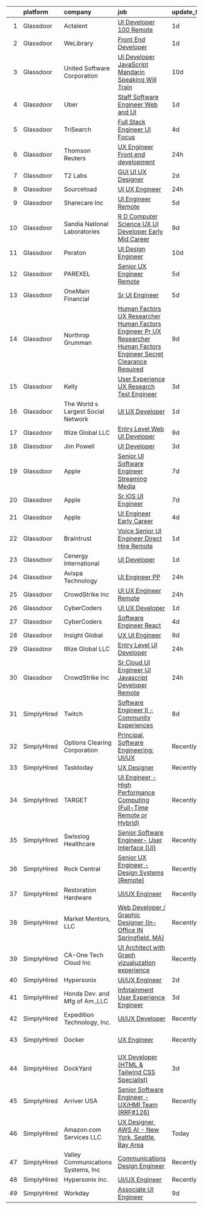 

|    | platform    | company                            | job                                                                                                                                                                                                                                                                                                                                                                                                                                                                                                                                                                                                                                                                                                                                                                                                                                                                                                                                                                                                                                                                                                                                                                                                                                                                                                                                                                                                                                                                                                                                                                                                 | update_time   | location                       |
|---:|:------------|:-----------------------------------|:----------------------------------------------------------------------------------------------------------------------------------------------------------------------------------------------------------------------------------------------------------------------------------------------------------------------------------------------------------------------------------------------------------------------------------------------------------------------------------------------------------------------------------------------------------------------------------------------------------------------------------------------------------------------------------------------------------------------------------------------------------------------------------------------------------------------------------------------------------------------------------------------------------------------------------------------------------------------------------------------------------------------------------------------------------------------------------------------------------------------------------------------------------------------------------------------------------------------------------------------------------------------------------------------------------------------------------------------------------------------------------------------------------------------------------------------------------------------------------------------------------------------------------------------------------------------------------------------------|:--------------|:-------------------------------|
|  1 | Glassdoor   | Actalent                           | [UI Developer  100  Remote ](https://www.glassdoor.com/partner/jobListing.htm?pos=130&ao=1110586&s=58&guid=000001815185df6b9947923fb6e5de76&src=GD_JOB_AD&t=SR&vt=w&ea=1&cs=1_d7516dc7&cb=1654930137348&jobListingId=1007929599272&cpc=451933188B21919D&jrtk=3-0-1g58obntgr0r1801-1g58obnu0i6hk800-94188afea276d194--6NYlbfkN0ChYVx_I3yfZ_JDY3EFoivtqvi_stwnZ_kRt8Dowt_l_d1ydueao4NE-oUleRJ4yhi8cDMHOX4hz1yOKdZ6Yi5WaWrklO-nxCNDg6ib39SPLe1DVtnNXHjYlCpXqQGCpsLw4HsLzbqD6uifFesr89SKWzSr7qfs0elXjzxliMuxihCN2yPP8FaB6JXab1ZMlg4omVZIbVJXBjkLBi6VK3nPQa7tMtXOWybdP7vbkyjvuDQl4F87MCJjdH38JJDTposV6Yn65jfOfQsIZn5yQ85kXxsaFw7LmQlLhvBEYhKvDaySG6YLWS3IQBgCdhR03ZA9pjRJ3QRFXhLtmJE71w_PKuqSnolEdChVwhrIRyTbaBwbukg3h6ZrPubXNZxuxvF6b3FSCggFbe_cTz7XYymPzT-UOsrm8hGyvt_UubiJ737CIdjoxYxaK8fbWwX9gGyvtGxnRvZuvKbiEP7MI8aykwaRx7TNPvx95cs-9cSHXKWEsFNEaqzZ7aqcZvJ8I2MDrlsOQooDiWJw9xn3zL5BR4KTHFKZAxovaIMI4c_eKHMpA-0II4BxPmYYYxB03YzfJ7txcQxeyk_0hKL5QuhL9Bi-0mAyTwzro0ihvcQYrpxoo74vVF8M3xyMKCYm-OKEZXid4JmN4a0KiQT3T2tLCbbNCZwJbUneVK-NU2_TEppfoUrxFPxjAA4im3XWXc0IbXQP3iajs3Gzby24iEv-5DNYOsZuKmq85x6_sBlsxWYKNTOkcHoMgS7n9qLtcmodVz3s1omZ_rkubDbMPlNZXif0kyMDuhBRz1TvUrsFd-6pu6Fb__w4u6RHKERxYlDh0QWt_uSCz-Z6axGrR6q9AE0RgcxTF5c9GxbDB0twVp5RIsBbF3D4I3e-LUElGJmlH7FUDVfaR7O0cGXN9hbkSCq29ES1w-NBwLj2BnzuiU64GQqfL5kJ_Ve7ufdMoxtVFxd_NWvAs53us6Cg5YwbELS9nyCL2Os%3D)                                                                                                                                                                                                                                 | 1d            | Richmond, VA                   |
|  2 | Glassdoor   | WeLibrary                          | [Front End Developer](https://www.glassdoor.com/partner/jobListing.htm?pos=111&ao=1110586&s=58&guid=000001815185df6b9947923fb6e5de76&src=GD_JOB_AD&t=SR&vt=w&ea=1&cs=1_88485673&cb=1654930137345&jobListingId=1007929462587&cpc=217C45A42544DB93&jrtk=3-0-1g58obntgr0r1801-1g58obnu0i6hk800-85af06cf0bcc720b--6NYlbfkN0A7Fn51UxZyeyfewmqlHHZNkBVRhcqspT3XUr14akXEpdMj8CoxgH7VvO-mMZK1ASgcrR4JtHfSnRrMK3WXF5Vq-Z2YMnRklZWvFpmFeDlyfDpfo4419CTOfTOsx-iQyVjqppOrJAMklGx2E6GC0mVF3SS3pmg6L3zoXtbp2cLzRm29Rq9J_6K8Yr_uSaeyMahmcuNbofEjEVIl9tUTr45oOOQKOm5PE9xQ8fJ94Khdw6eX0D1f0FUXVl8X8cvW2mPj8CNryMQ1V4iAlnRM9_d-vBw8sqeVb6RRY_wKYVd8FGMRhncq8Si4dG2FAOoqb-2qELPGE_N4huKWrggzUD290ndCIw6tb4Xwhj0oWjB1UJZ-Khlk6vtIkPVmvn5qeNfCJ16hH9jtwtKaLMQLWG4KHNjNtcN3XpPpuxiu7pD4jJQ3cvpE-ZAZrIjORBhp_lmYzUkgOMiytuuZIPwwnn3rfORlmHDc1P195hSiqT631E3lUm_aF89sGC0buNR7Q6w%3D)                                                                                                                                                                                                                                                                                                                                                                                                                                                                                                                                                                                                                                                                                                                                        | 1d            | Remote                         |
|  3 | Glassdoor   | United Software Corporation        | [UI Developer  JavaScript   Mandarin Speaking   Will Train ](https://www.glassdoor.com/partner/jobListing.htm?pos=117&ao=1110586&s=58&guid=000001815185df6b9947923fb6e5de76&src=GD_JOB_AD&t=SR&vt=w&ea=1&cs=1_b9c7aabb&cb=1654930137347&jobListingId=1007904706327&cpc=AECEB822CA110EBC&jrtk=3-0-1g58obntgr0r1801-1g58obnu0i6hk800-0d968574bb39012f--6NYlbfkN0DKrHYJNJhjWhMp6diDIkkZDE7h912iIbiYHfcOpPgVEbnsQu3bVNA9navqPMuqjavSLby0tKWQrMGpPdIP81Pr8-EfAVSbBKsopgxrK-OH9FdSeHAvJVXiWU51GrWYPo_fP7HjHMJWrKaCHguVJPNjtBXTLEaICadZPXUaspKWEcEITKq8Fb_reG_N7BB2fnaO5I5ZAxAMfY0EQ4MoB2hqDbjWgq_NGA_VAUNx_b2_6dr4ofh8Xj2lEjZHQyEJM1LUQn5M3OLp-2QCfFKbrjSh0hLOUZRSlufNzuLVQoamRvYXNrFuofOKtvf65C8qcXx4RGQpUO3FO0isXHn_N0oElmSeKq7C2y6rDzs41g9fc_YZMAWE4SOhU83VJI_Nd6y3itBe2j_4t1pj8fmofU7zjui118qYJSh1S7LzQGbmeNAFWuflOwi_w-bTlXlKcbYUYuODMv-fu3FNG29im9kcLgU2iZMghnMV6v6kisTSEFSkUblWkmqsLz-mmwNVFaTbg6PRuwVAHuUjKMphExhF32NPoJmgGt-lz7z0Q3xc25-yyF7UNk9R)                                                                                                                                                                                                                                                                                                                                                                                                                                                                                                                                                                                                                                               | 10d           | San Francisco, CA              |
|  4 | Glassdoor   | Uber                               | [Staff Software Engineer   Web and UI](https://www.glassdoor.com/partner/jobListing.htm?pos=123&ao=1110586&s=58&guid=000001815185df6b9947923fb6e5de76&src=GD_JOB_AD&t=SR&vt=w&cs=1_b65b2a6a&cb=1654930137347&jobListingId=1007930463511&cpc=9DC6E4D8324653EE&jrtk=3-0-1g58obntgr0r1801-1g58obnu0i6hk800-4f671a5fd293b4df--6NYlbfkN0AVIi8UxprrPGU7QPohOxOOpynq0pcPnEidcD-eE3H2Sjj4_Pku15tMmP7NP-uADjoeetfiRotnvs2gSC6AjVt9FwTN2tLY0d-kMouc6kLiLgKdqKWdRiCClEapLs-KuSIWtTk5nGVSFiS5g9Vm872UUOwboqEHSU3azIyvjbVxzS8wYGv8xfvCXfolTyoJ1BJd7s6kIXAaHF1OBnqGw7j1XlPqDrg9qOjXFyLb_uovGN961R87TV-ZyNAbzt-sgDapg591eHk95v4IJ7a0TbrTfXjZm3rxV5yAi_2F8bI8-v_i60RYltAy4ny2ErnSsPbAXpB5VKYLWAfFPaQFGYYvAqph59Dg-I2nAZ-wxSwSlGwl6lnYlTM9cRWgS9oi1g9-WwPDVZHsJiNtzA_Lz0OogRHvXAHKnOzuueWB69q_dJo1XUBOY6nj-vl6RMwngSwP6Ws9CNwdG1pGozLUlaAaljEaMlmRgTzEEREjBUAUT6GUW9gzLABWlIdiB5-Uq6CC2edPudFjHAltpenr6JV7obs17xxKVL12V-ejNdcESnWH1DJjsdh7NbCS3Uyvjsoe8v-lEVTDsnd3xeEqG0fB1r2SuIof6n6w-vOMSmvc9BEotPNnSB2CmQqhZ7cMo1YyMSMfGddYmi9lZXQPNALycw1kDDwSgpqlK2967ZHV88r7taBHVpnKi-nUzQXfvEJGbsEl9JK912UXWKCepQPUYKmRlF-cy6MpFQtCykF8-H8mdEUK23MgB48x1vJtZ1ty7XGP8YZV3CG1NPklKB-nCLIwMesaIItmt7dcgUQrw7dzmhunLzevPvCcPCnXY_AFuI-AJSwelhSZW_5wOSV9bYHOlVslZ92c3UB9Hs64i9uCq-ynpTxMuf96q5o6xgA4eJQNngO9infFjEIbO4lI4fWTby1XWK1W3Hd5-NyVLcVTKV8P8QP1QnRKbTvYh0tv-3hKr5u-l4H7jMocCh1hGq9r9O9BRBjsn5vo6sV8kc5Do7p9cKES)                                                                                                                                                                                                          | 1d            | Sunnyvale, CA                  |
|  5 | Glassdoor   | TriSearch                          | [Full Stack Engineer UI Focus](https://www.glassdoor.com/partner/jobListing.htm?pos=127&ao=1110586&s=58&guid=000001815185df6b9947923fb6e5de76&src=GD_JOB_AD&t=SR&vt=w&ea=1&cs=1_7f4dc019&cb=1654930137348&jobListingId=1007920946132&cpc=32EE424DE2B657EB&jrtk=3-0-1g58obntgr0r1801-1g58obnu0i6hk800-08ab6f65b9edd5e1--6NYlbfkN0DJ41dufiW9-_d3VmOZHcpuez4e0Bu4X9T9KlT8_BkKDTCpIQbqk84Vut8YIlTyJcO8Cmwm7bSDlcUohn_HUGxm78kTuw6Mgcf4GibuEiEbg-v6XGgkcZU3dsQm0N1Tn5_MZ-Zgg35P18-ZIOoDr16b1NweHI1J4e-qzJckstFdHns32_8iyphje82oNka7-M7ARCo3xaIuN0OEmOX3dLotkXTx8SHBLEMpkDCQlvX8MR7r71D-gmNjDw0Gg4fxGLuutvwsSH2iyDyhd-Rri3buvFEncXh-xas5ilpHUHJdt7Oe5dHRpOWLanMuarMmncbKxFuX49Hbg55oCKDRDRepI89e64qXWSfOs2mDZBz-JcJmG-IFkk1wcpq3b01EG-PyPOqaYewm0AwLEpd_9_QBR4c-zkMT_sCE_3zIWNjKAiq4sodiKhM8oU-anOpF5y5qHhreVPlkQdL4ysLNNBP52lyV7CIPG9bKQa3T6lqVY5u99cIR4NK3u-y2tL4TVy9KfZHyAB5eEMvSzle3ZIyq)                                                                                                                                                                                                                                                                                                                                                                                                                                                                                                                                                                                                                                                                                                             | 4d            | Denver, CO                     |
|  6 | Glassdoor   | Thomson Reuters                    | [UX Engineer  Front end development](https://www.glassdoor.com/partner/jobListing.htm?pos=104&ao=1110586&s=58&guid=000001815185df6b9947923fb6e5de76&src=GD_JOB_AD&t=SR&vt=w&cs=1_78e98e24&cb=1654930137343&jobListingId=1007932442328&cpc=74FD5BE86273CE52&jrtk=3-0-1g58obntgr0r1801-1g58obnu0i6hk800-96e835cbdf2f0097--6NYlbfkN0CjNG0qDFC9vBxfUJnRpXh8fasJ_-3AjV6caG0C4DoAxAHUoOIq08mxEzFn-hfPuay63-ytmH9YcLaxO7hnF_9gBrzbZi_AvyNllB8DvzEPoVd7FYgDaVIlE2SLwxKTH2P7q7G4dkoQLY3HrwcJ_pTpRsLDP-bkMt4Ych7O0fsGUOrcSIh-asPB42tAyv40Bxm-9qUdMWv-XDKrcz2jaKdioWQaZpTn1yDT6mEA3hqSXZ-nmdFLPLXRRDCRG7SOb7cpzuzh5TeriZ7j1eXqsE3033KphEOrLrHLpfYi0VRmdCKbRsGWF3FmJeKat8nsAtcpVa7FYYUdZnxdTAqRSXFnBLCPlA6WZrR0LicRRy9qFD17_Ulk1g782bE0FT6xmADqGu9D8GV0z205hwZKqpSkIWOqRiyPU-GGiNa80jcpxcN9TEQ-JmqaYJJbgdNoO-P9PzqHkvTKpitO6b7mVA0xCTEA3AAzjq-5CRteZYivoeFtBBQvN4SFHkzw-1B7LtpO9HFmDmgEgPqQmdPhyKKhNQKMnjkXS2Y_dxeHplZpXaffAxp_WlXp7gz1RiH7dgocDTdqQOzPLGBuROPoo89OjGpmNG3HKJZUEwAi737HPPKYLKsMhC0bzfK5BsG_4RY-a7q5tFo-OnyCa3ydmG4_MskNWKYdUR0DRGnCCB1TuWQqjJgYjNYBOCgibQ7a26X-R0u1OKbtFM4D6EOMUuLjvIu3zCK7VFhAYkrpDb6wPuSDSyNVv_FHuIKewH8xENMO0v89NKPqjXxISUCqok64T_lDbsdTPvyV6lihgpatDOC2DcDa_KzsHzhzfJsc2jW66KepRr-s3Gx361FtcwYrfeZAZy6qdCU_v2YysTLKFeuoDun2HelnJyi-5ls8om2n0cB75t4-pz8OcLAjuoowCRgkgLZ6uBWgD_wE9gcW1dhA_878sjjBNZlK5yA34-zmF1fYxx6NJGy37QnbOfCU3z9miDYj1kmphrWaRofUZFBZINB4YQ2kbqDRHinBhshrwyoaBedvV--v1TUSxSrUtGkkmyxwyKF1vg7sjYt_E2uQS_9UJdF26HaSj6B7VAI4ZDd_rZoV1yXPPcEkCSVSHDsnRwf1BYBBd2LyLNAeCg%3D%3D)                                                                                | 24h           | Eagan, MN                      |
|  7 | Glassdoor   | T2 Labs                            | [GUI UI UX Designer](https://www.glassdoor.com/partner/jobListing.htm?pos=114&ao=1110586&s=58&guid=000001815185df6b9947923fb6e5de76&src=GD_JOB_AD&t=SR&vt=w&ea=1&cs=1_4310f306&cb=1654930137346&jobListingId=1007927015310&cpc=44CD5376B8534B8F&jrtk=3-0-1g58obntgr0r1801-1g58obnu0i6hk800-88fdad46afa941a8--6NYlbfkN0D2W1O6DpjgqM5t-Ytd4rWfN7zm7KgZNT6v4xi380-TNoafG_tUEkKvJdXorb6VoYSE6sjVX1kUCkmsNuH6WCf5kO5Gs5uD9UVjt-nV7YkXjbodDSuQRyGQsosBRGhih3WcdfQltN15nJROO-E6KuzdoSIxQvmOdLaL6hSdVz9Aa1WRUbnTPubpH0DqG3RXpywAqJk5xJcyWz7gafhZZ9z6Ho4Mm3liF4tdvSOP6ySAS6UKn6Wagj4eEahCcF9x_xxnstXbxYxOGEchI-F1ieBh7cr4tnyFgip8F14PDkkqkGLXafYaax6lNGUEgh0fbHFGWrEFVKqhq28m-eSoq7qcG8RDqIBwJzrKIZa5pyCLJ_zbldOxkav6ssDnWlMQZDZd_hbmqRxKBYR0gpHeAjU5lAn4Kt1tPsKAQiRc9W8Okmmu1MG_S0EJGtcYvRc-08nSSRmLYW06HDQH7V4U_i8O)                                                                                                                                                                                                                                                                                                                                                                                                                                                                                                                                                                                                                                                                                                                                                                                       | 2d            | Remote                         |
|  8 | Glassdoor   | Sourcetoad                         | [UI UX Engineer](https://www.glassdoor.com/partner/jobListing.htm?pos=105&ao=1110586&s=58&guid=000001815185df6b9947923fb6e5de76&src=GD_JOB_AD&t=SR&vt=w&ea=1&cs=1_8705449e&cb=1654930137344&jobListingId=1007931490459&cpc=BAEB662971763A76&jrtk=3-0-1g58obntgr0r1801-1g58obnu0i6hk800-e9605d6cf1bdb0e0--6NYlbfkN0CjhlpcIGk8MRrqVEZC62LDhbw9yf8nYsDbPLbnAzWIoGUkWb2Iql-h8BKoz0X82CVgFTD_oTOhf_KXWYll_-KxkIFcjghm_bUPTK3lhFNxT2CclChupkRDOB3x0SlOx8Em8BiRiXbtV5vLyO_iSeX9MycLPthL2obvnIjKhOKK1gu8gi0vQNkGokZPHuV8J16jVxzhubzhpdO3hgyXLbOOxDnFvm5GwnzvbMufNUzz0zb5Q7K1JlkpUF-kVR0QAXM1OVuTWHQBSzf2APNWSFg5MWDqwv3HFzVuisY7FT8Y3s5_6wbRBuSWe9aCsXEvRhynFHbtUm5EhPu1SQ3px1VoK4u7u3FwaI1S6jDBqbFD9dEf9UH08CpFuKALx0r_dC79qp6QRsWj6iaPip2HE0calaNgsP-HUfG7GRoRMciPC2qmDNkZkv6FKkBDLFpmick903N8Yf4MghHAGQPh8p36rDOBp6R9rrJJ0qbqnShDveTYmQYoX6X1zRNFfowDqudrok3L6AB_3Q%3D%3D)                                                                                                                                                                                                                                                                                                                                                                                                                                                                                                                                                                                                                                                                                                                               | 24h           | Remote                         |
|  9 | Glassdoor   | Sharecare Inc                      | [UI Engineer   Remote](https://www.glassdoor.com/partner/jobListing.htm?pos=112&ao=1110586&s=58&guid=000001815185df6b9947923fb6e5de76&src=GD_JOB_AD&t=SR&vt=w&ea=1&cs=1_444e84b3&cb=1654930137345&jobListingId=1007918930576&cpc=D2F1DE17EE1F43B9&jrtk=3-0-1g58obntgr0r1801-1g58obnu0i6hk800-c98b157ce42aa0a8--6NYlbfkN0CD1hBfWsBw5DM-YDGAaMep4uvZgqlruHo5sjceRFS_Kd4jXnpZREDJtd83C4OGlwS-CuIDJJLb-mhYX6y7QEEKeZAtWeGq0lJfAW6oqSwracDrRNQwh5eQpYZfIxm_SB3kvRAln0R9q1qb2WwH1GP3PDMNI3EHt7xAjMr1Secl8tuw6J6jvSC4bzCs44IRna1VzvCiLJwSa4s8_rd4pk5XNRhG63XKOcIhwuZAfsqdvK31wQILqRncyx4zQTKvI_9jzXpqXHlKTOQsHMQZyoPxy-NG8tP_Y1lVQVjo_mGRu_9wj0NbAvBIQ-T4EoQNWEbRdJBchkQAooooCSvOTLiZNK9hjON5dvob8_Rcz5r_QYN2X1tASl2tvSj9lQJCw_wHi27VEuB1Zbj6omE4zWULVkuHVXHYc3qxpFSvmHzyUQmaUipOdPXjDxfVeMWplrmSoonEo329nJA64-_vEUspd_BDx1KARSSfHS-HolnjXN-uC3TmTmbL8cFP3pbdgTN643qC2rOTp1gGY373nn988zx8kbz8Pk0wg8Wivzq7B358HVRG5XFI_jMvauzPObURYnRGXp4tUNvLwj0mKXe8qqDwTatn8NQrvLiJ-iYad0I3Z9gooizogckm5r_Bp1nNGEnRkSK0iw%3D%3D)                                                                                                                                                                                                                                                                                                                                                                                                                                                                                                                                                                                         | 5d            | Atlanta, GA                    |
| 10 | Glassdoor   | Sandia National Laboratories       | [R D Computer Science   UX UI Developer  Early Mid Career ](https://www.glassdoor.com/partner/jobListing.htm?pos=101&ao=1110586&s=58&guid=000001815185df6b9947923fb6e5de76&src=GD_JOB_AD&t=SR&vt=w&cs=1_7b3ecc64&cb=1654930137342&jobListingId=1007911268524&cpc=073D3B4B6C3D1988&jrtk=3-0-1g58obntgr0r1801-1g58obnu0i6hk800-2536bb670d953c78--6NYlbfkN0BdI5vrJcl4iNCACeycF7SOUtI3c7RKoL2EvjheEbCbdUv081JA-dhNqjZ4jdBftl73t2dDyuec84FMjeUD6P8G98esIl-3b9vBf2e_230qYVTRFV5E97TCHyBG9a4SQd0tVGz8yJDy2YWjK0Nj0ZQ7Bb_E-nfYCqpra0nuiANOxxofp4y5SuyxJxKbuZwxkjaxb4jsX5wDHlm7Jkfbll9BX6m8mTzvYl6HKzZaEzx8-8dq9mbOp0Sv0HTbNgFAS_7bVS077OZ51xhDVH3dvVZa5UhMnj1KUjEdVF06SsFEg3ScgPX9A_r69OWhXQ8XMfk4Hn9RShExsD9ScvdIp3T0xElSJgwGsRCFwa_QKnlxSdZDXYmvdoAE1tAAKDr_ItndGzbtVETN8tpLCGuoqyed_fzbWycWI7HF6tf5gKPQdDIZgLWdO2rrmq07R69DoTGqoAZdk0THbFkE8YH9ACjG2NaAV6ADXnmqVjMjWPuGs-j9LAKlArVLAIo5z9neW1pC4Do96wiAP09YNfl3hu8SvlQFt1kHZbrHmhmGcY2rzLL1vhenPhTPiJRW2RBO9RLBVBR5WoaIxcdErG2gNnBVx_xHwbxlokndobpYERBilI7LPXsLRHPhmoUwkY2r3Ho2MRMVIn1bagYCJqT_IppddnZSoDh9a4RJP5Tp1o3XYJIHWUwWbYZi)                                                                                                                                                                                                                                                                                                                                                                                                                                                                                                                     | 9d            | Albuquerque, NM                |
| 11 | Glassdoor   | Peraton                            | [UI Design Engineer](https://www.glassdoor.com/partner/jobListing.htm?pos=116&ao=1110586&s=58&guid=000001815185df6b9947923fb6e5de76&src=GD_JOB_AD&t=SR&vt=w&cs=1_1ac718ee&cb=1654930137346&jobListingId=1007908040616&cpc=BAEB662971763A76&jrtk=3-0-1g58obntgr0r1801-1g58obnu0i6hk800-58ef5cf6f669573b--6NYlbfkN0Cx7R8OmodZU4Ze4hnUhR0Myw3_voyDLMHXumN7ynSuTrXceT3foN28OOGtcbbQ_74VxahBkURUwvgY0T_lQpTHmbZdizHVjKpUxQ5PlxHa4G5W4py6IGwGXdeUIhYylfc0l_WqmsBf0ytiEd9rWpIkcqibTjicyOKG0by4Qwrgu4Jmg_wWVCD2Tdq9cq9ZREuPUg6V0J7cPHfV9XxDDVpi8Y_Cb-bh36BMPMri6VNQ3y2KVPGUmi_eMzoyi4e8mDnvloSc13aHr3boiqWkNV-t0qEXC_RFzzKL1cMo2UUSUlCFgXRyF6D3UvpEaLTPNY9j0h5V9mf_vnEQhyqnE3kfkKLm2n-VmBHjnN1tO9heGMO4qqQG-BFA8XGJhYDbNg6U8GdpHZYrZdoTpUFupJ_4d1kTpTBoHeA812HkojukeQXLQv9qNhOwk6qalJ_rcAz7iGbR9H6mPBxJHB9YWDhlotm0leb6uy6nGulWaNfBnsyOHIXziqC6vYasuWWwpUNkAXLQ6aQeN8Oj2X-4kbjggpdXNIzOKGRbBXK9LF-1jJxgtll-ZKzKVAzzxFqhBk-HnW8ZY1k9ZG5M9bbvbqJJigRyuJ3DrI9jTaw9WRzipIN2CW9JCv7RHRneXZ_svzMQTR0asifpqpI9iEolIpE_7ZNIfBqo4zxJ0IXJdeJfeR9TkEkU7jcdhk_OmYJ888CvdymvF5QbpAL4e6Amw-d3tFymtDIGtbM0kYyFsNsqNO7wzUi5UJ6oRzP2lwJFy9aZ0uQwfygf5sVTJ3bUjW4eRUsylvO5ZAbw-JusFAOr8wy-uyHhYNUlfffLG2i8HSFWUHsckdgezzuIvACAVSfCktmMNSk7d7zBeYRjEat-9kdUsB-sW_P0ZlInAMO7q7SfDlBwvqMeAOWjM7kC6cWYkBIT1k5BsARlDjd1DSgWKhREZ5UssDzqxfRYZ_xy1vOKcZmusLL5XkAEzhwXi0jDhCt1wU_RpHTbIzXNcrizeZrB3QAIhHjsUuFE-3JNnPR3EoolPQ_nCF1fyPx3EZMuxLcJb4Ulzpzbvi3ICN3qjLYQRLv1zRrVUDBL9wPWSaDX7uNJNHs3Za--z5VJCh8C9S-Ph7fZwDg%3D)                                                                                                              | 10d           | Chantilly, VA                  |
| 12 | Glassdoor   | PAREXEL                            | [Senior UX Engineer   Remote](https://www.glassdoor.com/partner/jobListing.htm?pos=108&ao=1110586&s=58&guid=000001815185df6b9947923fb6e5de76&src=GD_JOB_AD&t=SR&vt=w&cs=1_49a0eff3&cb=1654930137344&jobListingId=1007919465916&cpc=1D891ED3EFC3904E&jrtk=3-0-1g58obntgr0r1801-1g58obnu0i6hk800-11e08b0bc9f68d5a--6NYlbfkN0Awiy0szp24tPN-CLKKoEcPPgeke7kxOMr2z-MVaD2GkpP576WiTWgsdVyZZB-hBKl_CQ5PbH4aldNybOy5tBbtOD-PlEfP22gcrKpOz5n2k0xYgvptDpdVEjxUsqgPJFSYhSB-IpgjeunlHW0hrsqxKGOAQblNaYi3sqRMe3dQs0IIVzES75TXf2YUaXdrp21dbhHBNU-17ra9dxnXGpc9VyPJIeQJ8ip5X-mNNb-e5H7QAwuuAG15aoPF5ekXsUgrxbS12Zuas5noWtDUh8orsayNefK7lemDkSmYZMiob2vgTPPcYpmG7SUniPDwncKEs9x7piz4cpEBD1sJ5oP1NnZHGCuY4Cld2NUgPnY8hn5CDZ1euykUbhAPvGCPT2DKxxoc3MDQUBRw3Wm2RetArA2Sq3r5iufFYyFVOcc5sEWQHVPbN5B1CZ2P3ZLjcb0%3D)                                                                                                                                                                                                                                                                                                                                                                                                                                                                                                                                                                                                                                                                                                                                                                                                     | 5d            | Trapper Creek, AK              |
| 13 | Glassdoor   | OneMain Financial                  | [Sr  UI Engineer](https://www.glassdoor.com/partner/jobListing.htm?pos=115&ao=1110586&s=58&guid=000001815185df6b9947923fb6e5de76&src=GD_JOB_AD&t=SR&vt=w&cs=1_389e9d2b&cb=1654930137346&jobListingId=1007919305902&cpc=036CEF58F9688075&jrtk=3-0-1g58obntgr0r1801-1g58obnu0i6hk800-82e56846f05894f4--6NYlbfkN0Bjlu5n-gv5HO0Uw8oUWkLCzq7-4ueCq4bqHo-b0jTNgEo79qTxKEF1eiLEZ0uE3qfwYVUTWQic-IKWyxaUyZPNZhc3McjVq_8AFKmkCzol7pUdBfgTMRpdMnH00McZOuf6uHa6GOIQjk0ZzFxxYwkdC6v4uu9Amqik5LIRAMyd7gh9k-7laU70wDHfbR51thd6A5IeMihYDhRvTafvn_DwE2i33p95UxR7nQNJd2HaEMeebW_t2XyipXIkQUeoBSUs-e-cR1avReA9ygk1V0EWS0tBw06jXJS-8O8Ji9Pb-oYFBUTqUPTiNVBH4A3jKgvkL65r_ndI0OIAitGJK5JKlrwy41_CpPs2UGCM-h9w0NCseC14oDsOZU_F9eLMKN7lD5a4GhiRqK0ckO51xhKQ2VMdMnitKct7ybJSXgxiDN4oOQwE_lUhmBDR13dGEvg%3D)                                                                                                                                                                                                                                                                                                                                                                                                                                                                                                                                                                                                                                                                                                                                                                                                                 | 5d            | Dallas, TX                     |
| 14 | Glassdoor   | Northrop Grumman                   | [Human Factors UX Researcher Human Factors Engineer Pr  UX Researcher  Human Factors Engineer   Secret Clearance Required](https://www.glassdoor.com/partner/jobListing.htm?pos=103&ao=1110586&s=58&guid=000001815185df6b9947923fb6e5de76&src=GD_JOB_AD&t=SR&vt=w&cs=1_6fb82f5c&cb=1654930137342&jobListingId=1007910459379&cpc=F929909D2225707A&jrtk=3-0-1g58obntgr0r1801-1g58obnu0i6hk800-fb156862a9ddd014--6NYlbfkN0DPf8Tf_oakpB62WadId2dzQiWExtALTi0lpCM--zHBL1trAzPQuAwgyDf_-NiZch3m1iJi7LpIygOMpLvRxCFjoKaVcCcDDTQj2gWHZHRFIMfPwGnzTYIC2nknnCN-0BMrUsbz-8PyB9AUJLFDHGE81iP5Umhi1OjcsuBjGaU2WHckf6niFYrVLNkWPP5_kdlieWVk7-AnwGW0HGK__eovtsuzIiMqe1weiVbftrDb_FLwtcQA5uSmEW4z7D6EQvT6YRtzpFDL1NkGlGJlnBCUoGIg8lDrb4Qk67iSB3f-EPZr_Q9GbDUcoxbompZsBe0bMlyTBtNgcOFKBVrlwa95puAbxhfWWo2uOx1VA5f1nqNiNhWcs71hylCmjBUKfvRFL57mQ-LVCc2vimg9TNsxFknEoVR4heB6s_U-0S3oGQ4z1ShnlYYzm1dpcw9yId-XWq4SSb_rXGeNfLKTQZRw3X3bOENDbK2qgRW-yl-c3oxxeCFJof1fTqLHLLvsuQGzCS66oiV845Iei7lagQkfGWeUT3ziCdV9nnrDq8lDiH5GHfvqOSaQVnDulJ-jUqkzdFJAeZz641UOLeNxaO3punwjCHrxpkf7fZDre6uDo5o3U35RbwSMwp2xScq9wT4At0vEgyjIUJK8XDaG2rnS4_ZE-ifho7iFgPwL8bBY5OeOZZOuxVyVl7eLIxB5W3xd-GbXolvAnJgn40BFIuL1wjtdEPJAkKDdPzV1yfLORTzRP_Y5v2Q1Uj3epc092Q-fsq1AX1E0V4ArDUh74WCaA0u7gxofvqiciHc8NyluYlwm1iEiI-dUvxUm8pqVPJOAZn4o8SElp2nlnQTTpPBKp5uNlz8MtueXXBcSNQHU4JJ3hTtjv5wPTHzbepTuQsR8Dj5rKXy2FhLCmXftl9HdNkrS4SjLm_xAQo_7XJSAQchFlFjC2HgnwNJV27xQllTQsqWHUnpEVFqG1dJHNc3KqxnW1N1V-3QixysrUv4NCOc5rBRTY1xv78obipQvjjyHAl3cutDeIzzvxZAZKTnhFxg8fFJbOSx1Cbcfk5ZlqGKsg_QU-p-FYo2KeRk3GvQ%3D)                                        | 9d            | Colorado Springs, CO           |
| 15 | Glassdoor   | Kelly                              | [User Experience  UX  Research   Test Engineer](https://www.glassdoor.com/partner/jobListing.htm?pos=109&ao=1110586&s=58&guid=000001815185df6b9947923fb6e5de76&src=GD_JOB_AD&t=SR&vt=w&cs=1_e087b912&cb=1654930137344&jobListingId=1007922713309&cpc=87A0A889578C8297&jrtk=3-0-1g58obntgr0r1801-1g58obnu0i6hk800-ff6d243a5df4a75e--6NYlbfkN0D6qFSVCaa8tXn-rJ3OcXif2lPyFmwsE2iZBGE4YLg1gz3DzxANTQL2R188vJaRnadl-u7Zjt18guTPCjKCOTWswdsREdAUlwsBLGUPnx4cUQ_FQv5Joc60j12w77FF9uyYKhIpB1PF9ZErYG0lBRA2DrjPtHor5-Y1ZZ8NTNDye0-TJuQiIWHNLjHDIwdwC3D_dcqBG4IL9kYGiJ2FyfFBCprK9_Hlfz7rw1jzTwXFiowB2b4C0cSYlUj0h1SqiVENhp-IIeXei-2sVAtCSRppsflb6w7f-VlAa-jZ3CxiBtzXVuW0Ym6Dg7gzaHjaUE_LoLqU_huK3RYDNxOO1uJ96NnDEUABFNnBdR3mad8rOrxFLWPOT7kJKRbgWQM540E_v7yVW37W4PV8B3pIKlFo1SFyrjx3LBrYFTmphGcr-8-yINz81wACbAf8A-ku2e9A_SPHx928M43QFhbmU0NoPnNsjFxfUCl7INzXwZO4meRNJXhRH-6md4npl5C1WfSSrqEfPbIbE7tY2xpW_1U0Vk0_ZXlOT2KKtFym14_xI-oYw_kyVF-PXgVbiKrv-qF84bv-NXDooxl2JGGi1cFDobFu0W51BiDXg8aufCCr6Xs9fzpcMrOy8dd93IzNjwi72yZ30aIUUFevMVHEZGisPFO2RXeGkf-n0mUBXC33LyCKb9rOjZQoCOFEgUF91N17pI2bENxumx4jlkNAu9UEjALdRheTyexBwFF58-hiXKzDsz1exLnH_U-ZuVqK9RvcDtTW6R5Z9dnbWpF62oDmGiGMO7BgBbsCqpjPtvXdrxkU4s0xQdOQL4CE99O46TOa2x1AZf-TixoXKTctY-bvdO4Wn4FK7r2mYrKwhAeksW1jyv1hoVKZEzmdCHGSOwg1xLUsAl8GroivLTbvY-_3naq_gvL8WDAuLXxlZL-YB-UhfU32zJmrxUF7OJCa7_ou7VGh1cxQ5Q6Ick5DgTWqoqROHajgFdNQP6IkB3o4eae1vhX9Zvl7325KzwdHPmDC7MoL-bmnJBKLO7N8NUQ7FvkZxB6SRAvJ0INjoccCkU00izE-kAOE9R94luKB-hD3yKjE6mJcWK-LiDZuERv-9RfTMrjXSU5FdnoIGYrvCdT4_mCOL-HyYk0nb6xbhwCrl27OtAN-M0RnTa9mQvxJ8cYXtFzzyemCFtpgJdLSPEtI1ILxLlLm) | 3d            | Farmington Hills, MI           |
| 16 | Glassdoor   | The World s Largest Social Network | [UI UX Developer](https://www.glassdoor.com/partner/jobListing.htm?pos=128&ao=1110586&s=58&guid=000001815185df6b9947923fb6e5de76&src=GD_JOB_AD&t=SR&vt=w&ea=1&cs=1_d9284632&cb=1654930137348&jobListingId=1007930560408&cpc=A65DF3A704A48F9B&jrtk=3-0-1g58obntgr0r1801-1g58obnu0i6hk800-19cca6f9269c6acc--6NYlbfkN0DSgjPPcnEdvoK3uuxfISLALE6pB1FR7YSHOr_tSg5_QGIhoz_2VqUepdcKLBLI_zTro0VExH3Vbce7WGtOe3wjFcJ1rG605uRkWCEqd1VAxHKupjRLkl0K-6qGuJvzXm-I1knwoyQSEX1JRmckZ4RpWuNWCGI8l8Y56g__4l2XX991JyQZANlPvg3Ieo64t9bRjX_0yAYOEqWzcqcZDNKEgFE2w2e_D3goljofjbcr9YFcZIxV2qK_aEHoS0HwdxRv1qgFMoMCaLICfyft73r5-BOOz643w10DSPeMaNJdiyykM-9obbDf4mKMdnu32wWW3Jty97cgnHoHlUl1WWDqy-nVDTZOGdgrRQYe8Iogj70kq2OBzr8jR1E3BXIuZ1Lov3fGhWDoOWRK-NUDlv6-L1IH5BULWTWzbVJ_KQwmjjqruimNCOV6jgCiMLYVUeuUdXmgCg57hxFd4Ks_vYlW7-jcZfnPLTZWXfQBWpBGJpyxhGvQ6VTP2e3fI6ecP6RVEVg-Qf-VdE82AEMULGkJLiwe-g4ADRjsUkSGZXguR9eH22a0t7HuP4mVcrxm9UkzBKKm8XlK_cEVdBzc_8m-EYFE4Pl9szk%3D)                                                                                                                                                                                                                                                                                                                                                                                                                                                                                                                                                                                                                                            | 1d            | San Francisco, CA              |
| 17 | Glassdoor   | Itlize Global LLC                  | [Entry Level Web UI Developer](https://www.glassdoor.com/partner/jobListing.htm?pos=124&ao=1110586&s=58&guid=000001815185df6b9947923fb6e5de76&src=GD_JOB_AD&t=SR&vt=w&ea=1&cs=1_644cf2fc&cb=1654930137347&jobListingId=1007909579715&cpc=8795CF9063CD573D&jrtk=3-0-1g58obntgr0r1801-1g58obnu0i6hk800-bc4dedcb8985a1b5--6NYlbfkN0AxomhOT3NXPBAGIRcDiNRar1b1C33LuyoH_GOti41F1-DU8TCJZzWgo_OZ6g1DpVZOSHOUrZL_OE2yE6YY9yQo7DJPHP-gG17Bi4g8kDcNarUGwu2pkgx69Of3COSZoFo7twaGb5twqNM9hX_8QBa9W7QKVnJm_PwljGI_wkqrhJrNQIkm7v2gYmfUunaxH2SWGd9SuSX-iJathwoXyJqJfY6JQ0O-4KcN3oyYlBJvos9Io_xCSVlXcD6ePwju6oJHUqGzcjscwmjphhtVLFSKUp0-cz0tUWYHhSKikJ8QYJv8uIBGNgISd_W-86qKfWQwtuAlMbh7Yer-BzHgPAYXtb1YGALXuZAr370xmg7OZ96gMUbuVc46B8g2McbkoTbqJVJjw9HnhNTOfkPpGlEUwyrRPFyUR9q714DjfgqVLKr4XrjGBDeFKh7ANeL0U-JPg43dmwonCKh9ntoGN8DsJUT9Z1EIDsg3LkoSyK5pkMVWH-zZDSrAiU7SRvgI8RBURRs2u_FUtw%3D%3D)                                                                                                                                                                                                                                                                                                                                                                                                                                                                                                                                                                                                                                                                                                                 | 9d            | Piscataway, NJ                 |
| 18 | Glassdoor   | Jim Powell                         | [UI Developer](https://www.glassdoor.com/partner/jobListing.htm?pos=110&ao=1110586&s=58&guid=000001815185df6b9947923fb6e5de76&src=GD_JOB_AD&t=SR&vt=w&cs=1_816cf8f9&cb=1654930137344&jobListingId=1007923452481&cpc=1FDE87803EF93CD3&jrtk=3-0-1g58obntgr0r1801-1g58obnu0i6hk800-ab6822d94d2f82c3--6NYlbfkN0DL4EpzE39CQMrwKJMk-75eD9jJ2mJh0WIFWP62DW5hyyt3tql3eso9qklIYq55Xp3zJ9oiMqdm0r5KJos5Pu6-HS-FZK3rCNPNSDm3h8mTtMw75AjqKjVavnw4K0CrO4Gq_kGmlSgfhcuZuhYcJuVKErs6cmNvQRVNQ79AEYweu6bj_ka-tZeSouBUQMlLJlIOdnXH3PAVTRsiJ1QvX-Bih3Fn1uDMp9Hvsc3HN7CaBV2UAqfXfL5ZksVksY7peyfctSQwbEUyvWD3Yx7slSfGKyOEUlaR46A-M8fTiBDjpIz2014eVQAcyKogFijqO5Pao4OJ0XnPI1ksIcxtgR9lREY86O89XVGy-1y7jXOmKgajExKaexb2Js32IiDHDFOl2RIev9aAtbVOYzGHfqkAe4YdzFzBe6oGJrxbXdULI_tgZvDk8pMGoyAQmuYHvEC-IbdcBITeN4bjaeeHzsQb9veu869mmS7BvOEHeBX3yzUCrAY9g0B6ghXAPIdelrGLSfFd20ZPbbKFWVnGVOSbOu7cPu49KY5oBmxebVkz1hLGONMQU2CfN1C9nJuzTyV7BoHb_N7sRYESQDKPOSiAtJ2Jln0qRLf0BbBHyqrXqpHAaqLIORU9BoSs5wsdlabbZUaL2nIZEg%3D%3D)                                                                                                                                                                                                                                                                                                                                                                                                                                                                                                                                                                                                      | 3d            | Remote                         |
| 19 | Glassdoor   | Apple                              | [Senior UI Software Engineer   Streaming Media](https://www.glassdoor.com/partner/jobListing.htm?pos=125&ao=1110586&s=58&guid=000001815185df6b9947923fb6e5de76&src=GD_JOB_AD&t=SR&vt=w&cs=1_4dab9158&cb=1654930137347&jobListingId=1007917013798&cpc=334ABAF5D42DC775&jrtk=3-0-1g58obntgr0r1801-1g58obnu0i6hk800-977686ffc047158c--6NYlbfkN0BvKrLyj5gPmtZO9T8euul8TCxuuKNOtzRJOomxnwSEodTz2Bc-sPZlC5mDe-NOaJjo2lqg1vkfF7ZhM34fB22XAFcitZHHNDFhF_hmP-52h9MFLB_cGXLjIhXMlfCLB0GyQmB6IQYu0HW6dfIQUKvNqM7TswbsVJDXWS4IFeQzCH8B3DEg0_keS5ug4Id1z46GyMnmZFgw00h6J-IcVNcprnhqhQpHJy0VXjPfOcwk5BDHO7BEgW1Avsyu2vi653mBJf8mLX6CSTjd0iJ7747yrVgSls-dK-qWnMtxhkG3p_7PDuf1Kxyw839ItcgV-1jmKkxG7TkEVF6_mn7prU_x88LacfrH6fkzvhvTiMTTS6JHFRuqDJXexu6QFaAh3vluOipGO79E3jN-hcxeN-pjhkEfw84YOK-jtn2CWyHZs09P6bj2qKNeEGKvWUk7YWChvV6TwHUQmMTmMJLgQApBItnI04px5CvYz_PkHspNpZF2Lz6nVa0VQLo9gQZmsrSIgbz7gQXqLmqNyEMFYedRF_x_mqGpeZTj9yVNWu9T1FpCcbJHFcvdGCf_oFK3YE3oQEueXh_bK1IKryC73AxFj8XvW6Z7fND5b7Ci7Kc5mA_zvgZZcZkNNiuIO61BnggXVdERr8MDIfBqjyCznzWUDIF-1Q2U8p8WVmVzg69sc8xmbYvG5JOuS-c88WD_ZDm3fcHgLWN3stRBEDGTYmJfEjYB1jSc9SraRnjOhIVhCQT851GalDp5K6SjEHtfQxxT-RmqKvsZLxQqedgP-4II7Uzk9xBKtG3g_EuQdl07X3x-r4FutiDjoxWfFSjyf8sd1IYSjwyia2lfc61IfnvN6UJDS-8MyzPEinJjruImqGA6II_tE5Df_m5gP2SuPVNYe1vgwr14cGgZWQp7GOyjQ1A8twiRlVNxNNoHtj1eaCDjvoG4Zq2-Io89zOl-8HFdFjRNx6ddS5e60dyHs9XEXJuPn4SMac8%3D)                                                                                                                                                                                                                   | 7d            | San Diego, CA                  |
| 20 | Glassdoor   | Apple                              | [Sr  iOS UI Engineer](https://www.glassdoor.com/partner/jobListing.htm?pos=119&ao=1110586&s=58&guid=000001815185df6b9947923fb6e5de76&src=GD_JOB_AD&t=SR&vt=w&cs=1_c6a600a4&cb=1654930137347&jobListingId=1007917012049&cpc=451933188B21919D&jrtk=3-0-1g58obntgr0r1801-1g58obnu0i6hk800-741462bf6d743b13--6NYlbfkN0BvKrLyj5gPmtZO9T8euul8TCxuuKNOtzRJOomxnwSEodTz2Bc-sPZlC5mDe-NOaJjo2lqg1vkfFwLJ_NT36-s3sLog3_QvtoaGqvyW63Y-XIpOp9GWucEqxe9lEWONieDAsIgPY7TJv7XiasjlpepSTyoNFCUHxWFNdSg_CgElkzv0onxIMvb07AYnWNB9NITI8f61FL1qyjq3VmlCbNnqgOTXNTEWl00IkzNSlcByvBvawMeLXgPjrSRnnRTvqyyoG2kYnz-YsG_cXUfeAQEtfPr0XFgjMpARVhF4dMowzTOmPlLk2KEHEZzY9UM9fGreH2lUn3PZkJq811DbMnKnRDD0KpZftlJwtAwcAVBBvTgUk8krM1NG7DrZDkoyGcf59cdTOQf1DFPmGtgvobUsI_KV4DO1w1a83XTxKmWQtxIndI_GWr3U-JXvhmaYJL-797z01bAQrXXfI0C87vGlNi0-tUlK8Lw-B2JRi3T_HfAZ0Otg0fsPGAv-AUtAIXA1rn40T5ifK3O8nwIJ5LlnHdssSMBW1zZfvLv93cqrtNu3lj0IBrbDYLJiq5U3BarIOMluWHWVTWRGkknuJf171Hw6Kdv5XVgwynHm2g8xAuAMXhYP3Dtwcff0MuZKMhJGj6He8i97E-52xr7jqFllzFB3oNRmorIaQf8M7TD5qLhxtIQoKoj4ExZ-9GCdJ24nYKW8B_sMjPlOBQF4mg2GSkNYOqYiVQD6Ds7tfo_j1inMjP2UIOkyBrJBTuKQPcPYpv97VbBqwbTdHvnzrRBP-DqNFq0tClwg9y4mU4T6ORgmlV8MHduAHaJxggfswcewdletfy94Lrc3JhhqWqx1e2w_yHiljnIXE2ma9pKhs6osZDeYepS7PHU5HE2yYSFISnulE0a1Lk2BlHZ5rEQJYVcuw4jGUyq4ASKEN4mgxTFnrtkqFgKfPxYT2-xx6a4%3D)                                                                                                                                                                                                                                                                             | 7d            | San Diego, CA                  |
| 21 | Glassdoor   | Apple                              | [UI Engineer  Early Career ](https://www.glassdoor.com/partner/jobListing.htm?pos=107&ao=1110586&s=58&guid=000001815185df6b9947923fb6e5de76&src=GD_JOB_AD&t=SR&vt=w&cs=1_cdebef26&cb=1654930137343&jobListingId=1007920183732&cpc=8795CF9063CD573D&jrtk=3-0-1g58obntgr0r1801-1g58obnu0i6hk800-f05fad4a5c8a0a6b--6NYlbfkN0BvKrLyj5gPmtZO9T8euul8TCxuuKNOtzRJOomxnwSEodTz2Bc-sPZlADHp0xxmf8VEua5gx5degP5IAWOqCS2GOZGXDVL7LW2CpD1-C6eJ77pVFZbsmCAiDkWa_KsABkg_oeyg1QkserPgsrGgtWZOl8a0GPi-tfPYBEl-35SCtG7yeovszEGGnntG0IqUMkXGkZkl6iX0odQafWL6WovCkSm484FoKI0K1ICopxs-Bj-qyKs9jkYSFSdF3R7tW6b0KNgM6KSy_PT1D5ZYncL8z9JutrnhqfuxetGJBCpLjPbGn8ct17d_N8pgknBaNmefgkPkwqRr8xmxT2H6osZscg2wgwtwo87gieX2asvFQHckDWBrzwaPWzd3IXNM62PTVhH6TyM1a83huT9tbm8Ifw-HZiH2PpypI4wd_fY_GRysGibQfPiGVBF1XDfUStTUCTAErO5Myt3BFigxSvlk1ElGdx5Oq3FsVWPACD8hJgXGqLYOYx3zoTDlFyiO8zNa6nBOC5OcU7g1LMUjdxD-awuoXzCKUHOR832aOJO2gI_7Tg2z1VJMaI35d0EsBXRZdDtHLN693UKh5VmYT3ynWJ3W9QCWShfdW3RCm9wltyhINEVdO3UsJiu-oRIbtMiREuk7qggKWWZ-VmiXAs-DW_K5kl-o5dueysyWO3YWWqg3WCRMfqisKtmbNAfBGix7_wTMUuRlvZl8aaEG26p7SABRc5ntx23slYlGiL_yZn7sQHDG1ILX4a5GyRgrQzeP7NppG3z3mxB00HPZMlOsJKQwEzYwcXOm01B29moIOo_z-Ic_UtlIWzU2LbKyKq_gvQut7rjtq1fzCyxfla2scW1Ur6PwNEaC9B8rG-gQS2kkSBlv9nd7rYQE7_Re11lgb05OTmLCj4xb4XYLlCS_HhkGYa3kXGNXYn-OjgK2TmGv_9l35TJOvgKNjFhzwzQoQBQqdZKsAw%3D%3D)                                                                                                                                                                                                                                                        | 4d            | Austin, TX                     |
| 22 | Glassdoor   | Braintrust                         | [Voice   Senior UI Engineer   Direct Hire  Remote ](https://www.glassdoor.com/partner/jobListing.htm?pos=121&ao=1110586&s=58&guid=000001815185df6b9947923fb6e5de76&src=GD_JOB_AD&t=SR&vt=w&ea=1&cs=1_d6354e78&cb=1654930137347&jobListingId=1007930630780&cpc=AC285F3A3ECA6BB0&jrtk=3-0-1g58obntgr0r1801-1g58obnu0i6hk800-de5a796fb6e87424--6NYlbfkN0AL3dVr72y2kzw2kaN2Ho5i09lACUMjYeOySpm2U6Kfan0Q5GkZVGCHxlsApy2F534Wf1C7c2ak8AxdgA_6xw7nIIgyVpADOksDSVkSLe1LCcz-obG3-cX_Yu1GuQE5jYTDkEQu0MExhCXus-6JdRxsp8Q6TRF1ympNU0fmk87VCVcuj-ng1k1HdfYW0piFloJEOrRXKssZJIFDuxv7bhy-YXGng20LeXGvV3hAouCFGvsVxWsJXswvwmiGmUBSGC550CtomihexT6CI8t35qX0H4F7TSMSdoaqIP1nM0MITXzWSY6bH4Uth_PrgSARg3B8m3pO1PkKnw1qtPmfPG1DpmyEaanzsNHGeQsABl5w6bBo5_2X4CGZTHP-XG6v3hU2NKaK24inQdNl2Tv9p3FFNJLOF0jdNPwSQx2joxGLO28Bgu9QwjLY8BXloNiYHAycQkcTvaadM_jOIRL6DnIH_jSmm48mykRaRTIFTp1mTXbtqxi_O3Mp7qvigG3NVEXRQm-BLhc94ROxewo7QHHKhO_bpx-73LgzZ9KN6icH6GpQP87rjpDITML2A8XgwZVD-9O4G0WxWvew5EfwMereg-n8j62XrcQWiCYtd_fGD5hcGuE8MtMj7gtw_CDS2cL-8miXkOB_3fswLxPARktdHtfO1B6So40gMBujWVYLqk7pCOfM-8oA0V9ytTOdf5Ez8PCArR3ydDwJFb6FSbwRPHNLMfIEam4GCnlfIkQ4nROovB4_X0z0i04QnsdgEhu3yH6XM3RHI7pMhYOobDq9)                                                                                                                                                                                                                                                                                                                                                                                                                        | 1d            | San Francisco, CA              |
| 23 | Glassdoor   | Cenergy International              | [UI Developer](https://www.glassdoor.com/partner/jobListing.htm?pos=122&ao=1110586&s=58&guid=000001815185df6b9947923fb6e5de76&src=GD_JOB_AD&t=SR&vt=w&ea=1&cs=1_72c2115d&cb=1654930137347&jobListingId=1007930056992&cpc=6193B0C32834B022&jrtk=3-0-1g58obntgr0r1801-1g58obnu0i6hk800-574c5228a89fb687--6NYlbfkN0ATmQl8QC8MsPSUYtg6QcSsrNiCenr3UAJ1SEX3NO47gT5gau_sl1UzcgxpZ484uFhtqYo8PLUcb0tofeureQs0CEguEBxgG0Pk187J5ltu9aRhNs2T2DMXhZDuIVpK6qM6fgIKJ-DR6XRE18GfAzCoXbQMaR5QcL_teerSDACONXpAiP6W0Av_KzLB98tCMBkf-xLGV4UkVPdJl7WeuJGZBEwzvQQldJIU7ItFY4RsPbmUQ0hfntcH2pJ49jRXI6-ygkf8xoJruyBCB01oHm-fJrkwTq3I5BffLu9gdiQBS4ZRKUCRsDEO2p3xlDEHhc_c3ehUi_auc8jgiszBUZd19RvWeqPYZvN-YqEaRcoqQ3leij5aSWNDuURCujl5dwI01MAqkw4FYpK_sLk4buBQifrUC9uN937wmcDvdbBqrpDIbx-8Or0tp3p6FRQuCg7P4_GE57LU474zaXoq0WUd2126M1pyod1uDimNIEOXYpNhFZYn9dY5CU8N4YS5B-avwtVTK54mvQ%3D%3D)                                                                                                                                                                                                                                                                                                                                                                                                                                                                                                                                                                                                                                                                                                                                 | 1d            | Fort Worth, TX                 |
| 24 | Glassdoor   | Avispa Technology                  | [UI Engineer  PP](https://www.glassdoor.com/partner/jobListing.htm?pos=102&ao=1110586&s=58&guid=000001815185df6b9947923fb6e5de76&src=GD_JOB_AD&t=SR&vt=w&ea=1&cs=1_f5c1e009&cb=1654930137343&jobListingId=1007932631574&cpc=9BE7264F9E667C9B&jrtk=3-0-1g58obntgr0r1801-1g58obnu0i6hk800-5ad7c47ded807920--6NYlbfkN0Dj2d0qKPEJP0fpBViK7V-TZwXvjpwqshPgAnSSx4qW-KrhPkyDM9HZpLSjbx7r2sg-xlWNeDVdDCvSjKRcXx8-kxYUsUcT36g2zbQnPQQqXIxXoCGuuHE0P0L5UkWfyItA2fJ3wYTeMeAKE4UYMUC6JWAyia59DBcYVmxZd-Q6klcAD0Toz9M3gJ5Lmfzv_RYVhNVgz9adT5X7A3qMHqjzhlZl1inuSCNLv8v8S4Lm1mVzzqgitQ8a10v-kQ8Q0LNG0JHNfNPS1Awfk_N6ccQmahdyj3Yhm0t-qOMf6Ik6AiWeQ-dWuBHQnbcW44P-6MPjMCzzxZCwoeZq5dFvcMa3LnXbOfic8QC69Ks-CTndHJLumbwsUBb6ipd_yQjuvm4vdexO33v0cuBL58Je8KDzFiyWQeok9TnmqjBCnCaqJ-0f28rkTB7qawqzuMVOkequT5vGQggjiXPNDgjtt6BuK-Kr2Wr-6og%3D)                                                                                                                                                                                                                                                                                                                                                                                                                                                                                                                                                                                                                                                                                                                                                                            | 24h           | Sunnyvale, CA                  |
| 25 | Glassdoor   | CrowdStrike  Inc                   | [UI UX Engineer  Remote ](https://www.glassdoor.com/partner/jobListing.htm?pos=106&ao=1110586&s=58&guid=000001815185df6b9947923fb6e5de76&src=GD_JOB_AD&t=SR&vt=w&cs=1_6b65a705&cb=1654930137343&jobListingId=1007932061585&cpc=F41FEAB56D215062&jrtk=3-0-1g58obntgr0r1801-1g58obnu0i6hk800-646ec77118f4a79a--6NYlbfkN0Cu2CVlb3GO4Nf7aS8SXsFwjpUbSKkwsJRaJhRnAEdqU_yv6e0u-cLacwZ2HNe9plae7UShi4WyamzqofFmXUTovqPfFg45sTJp7TkQeYsSoWMLFIPWtz4PSuIJiLrh82kdzGcbo5jVOjcm6ISjbzlQPPriZ1RWVwebUfsMDniej-YrRbmY3S8GVCxvxdDU9D4WCfwBcVMqHTDXRt9llFuOQ8e2NzLJlx3fwl_CmdzyqZ0q3jCtOiU0cnaOlBuUTf4ENxqbB2b6vyo2YXhfm6zHcEmrbjXm7Z0kNYsWZzZK9Ss1r0o2UlbWbZ5vyhb9ssIh7gzy_jHIl0yiV1lKP1b2OOtk4XEtaR63h77BCloZJnW9aFUhJvT-LzBhm32rK-2e3x9I8nkwvBVoDUev-4Tg0bBgZrRb3OSEqyoHHA52fCAP8x3QAd61Qp2HkAIV_B-MQPQjkcQOIG3ZIh7KVDVz8uRlP3x5bvsX-Kt2scvC2ZDXA4AnBAAI1vG-54GJWsvrXeiAmco_YzauZsTPfXoZjG9YjEmRXIEiRPVv6oe-zVF3c8q_PXK_dSY8Hjlcg_TDRnF9Wj-IOdsS9q6m-gjOeOgBeykZstLNEeupAoPn4R62vap9hKUKgFarjqn_H5SvaPTPKtzd9pisv494HyCP0FhGsc1U4gwr9zoQIk0KAwqTg7uPm9jlm3Wu3mP5owmX27B_pztwo2yCraZKYCRu5CEktQxsQDv962x4R1IKdqLWs-lf5yvzrolUKoRLWBU_24O17xXo7jmAdGz7wWi0)                                                                                                                                                                                                                                                                                                                                                                                                                                                       | 24h           | New York, NY                   |
| 26 | Glassdoor   | CyberCoders                        | [UI UX Developer](https://www.glassdoor.com/partner/jobListing.htm?pos=126&ao=1110586&s=58&guid=000001815185df6b9947923fb6e5de76&src=GD_JOB_AD&t=SR&vt=w&ea=1&cs=1_15589c5b&cb=1654930137348&jobListingId=1007930103861&cpc=FAE5E775D180B2FB&jrtk=3-0-1g58obntgr0r1801-1g58obnu0i6hk800-c32499bb0587c8c5--6NYlbfkN0CpFJQzrgRR8WqXWK1qKKEqALWJw739KlKqr2H-MSI4eoBlI4EFrmor2FYZMP3muM2-GSw9e_6HlHrSIS8CmpWqOhAV6ieJtu9WQ8SuqyU7GeHXsn7cOgGgjMQl-qso48AJyKHL3NFTVkJ_asghtcn3umsOsmG63CSNgzEgMCpwENvbNuqP1YCNzMGR4zU_Hn-mXI_eUps7nfQ8mKLSWqBUlSq4_B-QKFBK4bvi_QyoA-G_wj9xGZGp0_eTPuNfsKUkLylMjGt9n0U7Q8-pxpV6TdTV681qgYJYsbjm1vAS5Qkd31HFaIlQaD_B_cHYKv4b9wFWvBBXZk8bq9TY2S_sYhflfeFrCBlUxK49qlCoG3fboroJwZVKZTe1VV_8XC_ZuHV6o2kTVHU_r67QwV9Ypgivqa6eMXJEQLSHYNy0X6YEofIy1Kt6Rbv73q_3u1gYjq2SqiBsF-hl49QRzBBTbd2TKnQOUX8kDEzIwq8CRMXffwNoJkW1Vgay7WTj4B500MPRlKiUlmKkALRzY7gIPwwhyUmXXkdH4s0Fpi524krD14ymS8YKZkBPrSUl-8XDvYj672_tIdAqJVJ7TSId23OKD9gcTkN7vBx7yTEWm8SEHBM2sxJsXnJnIMO7VNmPh-2vtMAjgpdx82Rq1pINiT1YV4kVLwtNfTWDdYNNtosHCaCSOHar_6RWi88uO39nBwxlmtSyZfADrM3jyXpDJrDOD5xRsl5vTC2mptmQHPlQ6v_vpu0KMC6Zj_hmfFffr9uOCiUc1Km-qQxL9l5_L5pmqyqZIbEO-UQg85i07eiiRhDvw-GYxsfV5YKapo8iPskzGJ_Qz1OAusVJz0mj0_-u9ZrrSkraGB6Ft8kgZfgcOZuUFfbiMwHipK8W294dG7i0IUqktM_NU9IP3T_X3VGSjxAO48YaHlV_zkqKhR5tHQAYRF9lBbXSvhYIDKZ2yEQw7_egEh772Kp-B8pNxXa666RRZBjlBH3oQ7UTfCZQoGaSaC5Av5NrGsze1JA%3D)                                                                                                                                                                                                            | 1d            | Dallas, TX                     |
| 27 | Glassdoor   | CyberCoders                        | [Software Engineer   React](https://www.glassdoor.com/partner/jobListing.htm?pos=129&ao=1110586&s=58&guid=000001815185df6b9947923fb6e5de76&src=GD_JOB_AD&t=SR&vt=w&ea=1&cs=1_1a9ffc3c&cb=1654930137348&jobListingId=1007921376639&cpc=A65DF3A704A48F9B&jrtk=3-0-1g58obntgr0r1801-1g58obnu0i6hk800-7671d93ce405f51c--6NYlbfkN0CpFJQzrgRR8WqXWK1qKKEqALWJw739KlKqr2H-MSI4eoBlI4EFrmor2FYZMP3muM2VgUn4O0eHQXzWi93IsgcllbcO-ZOgP_-xz9novh4EF3NYvrAukB9iu9GknN0Vb3vICaQQN9DmWwcEeKKsBR8FnzRKNNyqaZopINHefGIvXsfX-zm7rQ8v_9-JJ2ckzVFKcLh4PA52PXZKB64PZFynVSNj3R0JYkFGKXAahCP2Cs-qy4JU2CjAVPL1OL9GXrM00Oe6kQebRr_WYTbNHQi9BBGIH117tg8VuJd3IvMSAMuQv0h4Vk6SpG8rgc_rS93_yalofBBDziCZfU181sJbXWl0Td1EZ9Vhfh7XJPB_XHACbyGVkSm_E2Z0zMJF1HhpdEyU2rZAQbnKYiLiVzHCbDvtYXflRDzU6rX4szw5VBLRBSp6fTHwB52U3j1XDgSOw9t7pnBpX-NKy4PBXQXyYWTOApdGpljv_6PBlW-23akX3adISyUAWn2nBPWNB1bAVyMWM-pmxSohEiZsRX_qyjJpBaSDyjH2GLT7rTKWmjAdinS87Ji-GM6DQUNH1xfUoGcrEkjKJPp0lNOB1d7HpdlFr52MrQjWR0To_m8b6ye4tDGFO-STfQPjHeGSyghiISzoteBMirhTr0nfHWvOiZU0t9tHEHPt7Nr8jnTfbf3gIgpqjTikuvjYjXkk6zqr9zWch_vSN1omlJZ_1C6Bn1eb27gTSVwJvm2cLxY22Q2i4Ror97isVshriGxgbwO-wy5BOmm7dTE2TwsAsBgT0TE6t9CxkiFaKm0LPQDH3S0z7Fw3RGvtFJ4ANuovdR9xZ16Nx05U4kYv0-ujMb8MusymTIFOcNUFgxXEhr8mEzlShMaJ8mMxq35aFulCYMkW-twDTQC-7eLGBdtb_eZUXOTx9kWtVDMEpalV8lSgYmQkMemBCl0dZTRU5ZwdwjFBM1dbVst1iGFGQVmdGqM0b0MB5YKKjqI9I3yveHO_0w%3D%3D)                                                                                                                                                                                                                    | 4d            | Los Angeles, CA                |
| 28 | Glassdoor   | Insight Global                     | [UX UI Engineer](https://www.glassdoor.com/partner/jobListing.htm?pos=113&ao=1110586&s=58&guid=000001815185df6b9947923fb6e5de76&src=GD_JOB_AD&t=SR&vt=w&ea=1&cs=1_219e839d&cb=1654930137346&jobListingId=1007910244770&cpc=334ABAF5D42DC775&jrtk=3-0-1g58obntgr0r1801-1g58obnu0i6hk800-afed4282e819902b--6NYlbfkN0BKkHZu3wF05EeDimN_p6sYpKCMArvwa95YdH7UpkaBCi52Bcb3JNt3QpXU1JGZrLTy642Z8new5ghnGc6JhbwAy3wuykZPgjfusX9rIC8pPltd09bKgrKX1vpPYP_8idp-qZQRLTSYYBFxoIqmKWN9OX4KCaEp2vMOlGfLX4-MRrZtNYM0XU_YTOJnIEOkXsNeM8kPsRnK1Od6oQCJxmIf7E9vD3UV1HhcdgBSnmg34nOdwi1-o7I9qkB65xyRrUS5e8Qu9FlvGqn33uQI_8o7y0BSDIdVp9UhMcegXut8ceZZf25IV4Ew6xIFEnM3eDy8k4Y2zk74cAAle9OTcoC2mmgH0UMn9ISDHnT5UT_IA2nXa8j33qluAJb6VKFa3EEkMzuh5F1XDoZNC7OTyj1VfcWZ4y2zWi353oPWdiXqRGztPs_fdEUUcK86mBUjUXi6gutD0zSj-fUXsHyVO6GSFvnjW0Tg0zOGQvUBto706uWQQGBr60zOPKXil_u28t4%3D)                                                                                                                                                                                                                                                                                                                                                                                                                                                                                                                                                                                                                                                                                                                                             | 9d            | Remote                         |
| 29 | Glassdoor   | Itlize Global LLC                  | [Entry Level UI Developer](https://www.glassdoor.com/partner/jobListing.htm?pos=120&ao=1110586&s=58&guid=000001815185df6b9947923fb6e5de76&src=GD_JOB_AD&t=SR&vt=w&ea=1&cs=1_4577ece0&cb=1654930137347&jobListingId=1007932064438&cpc=F41FEAB56D215062&jrtk=3-0-1g58obntgr0r1801-1g58obnu0i6hk800-51b753b173ca2cf1--6NYlbfkN0AxomhOT3NXPBAGIRcDiNRar1b1C33LuyoH_GOti41F1-DU8TCJZzWgo_OZ6g1DpVb2pf1KmNFTb5lpmRIxnKRQtOTrIo1w8Nb7HCbYmKtJ2ui2m_xFVkll9yxV-2oNI53_Dc9ENOv_A-u6gDR_OeRsNcerd_OyVfqHoZgoCtETY6W3hrz3fQuZkjkoZtyLF2eubMh-RbM5tZ0hekVAK1yRcbEnAM2RUg7D5XF9YAZpmnIKuyQbS6pJezLSgfKFQuMFwEKM9CKGUCQldLpjZ1BLxQD0jUsEmLIG4UkA6U_TLRjvv3eRabu-w89oh79Xp75zwth1ctHNlEQXZbiT-rkSfLksRgqxRbzMjSOwiYScreiRB3HVhDLOYYq675jzfVxm2fch90I4Ywn6owOxzrOs4AtDP4yCQTTdwr4O5TP9FSh2V_cVCC8JU7NoElrojDblo-v-a2LJZoygqGfd2OXxDqrEfsV1S-H-BDuoF64tlUUkN4_qHv5aeHRqoVD7U6QGBVJ8pH8OcA%3D%3D)                                                                                                                                                                                                                                                                                                                                                                                                                                                                                                                                                                                                                                                                                                                     | 24h           | Piscataway, NJ                 |
| 30 | Glassdoor   | CrowdStrike  Inc                   | [Sr  Cloud  UI  Engineer   UI Javascript Developer  Remote ](https://www.glassdoor.com/partner/jobListing.htm?pos=118&ao=1110586&s=58&guid=000001815185df6b9947923fb6e5de76&src=GD_JOB_AD&t=SR&vt=w&cs=1_9b295f40&cb=1654930137346&jobListingId=1007932061734&cpc=F41FEAB56D215062&jrtk=3-0-1g58obntgr0r1801-1g58obnu0i6hk800-d9f59cf446b0da39--6NYlbfkN0Cu2CVlb3GO4Nf7aS8SXsFwjpUbSKkwsJRaJhRnAEdqU_yv6e0u-cLacwZ2HNe9plae7UShi4Wyapi-GCg1s9XOUyfaQ9NwbZYXj2KwLZLtfgZVpMKO0aS3Sp7CbtEGjAMD0Zqa4RGPvSg3tS0apUNVe4Kx_mB0L0vInLow4RpNCooV_Jhi11sXoWjonlfFfGbiss0N5C_Gi9dkBwU7kVn5bfWUe0XhGC8bs71vSIbAQsb9kB3ns-vN2qwO4GDUQM-RA0OVovPsSSdp-3wivhSZoc3wfyL2qQZNNQ3ni-h3JINuywEXNV6bQh-G_mYN8g4lFKEvWQ-6bUrRYBLc46Rf5p3lzPOaCs5SPoNkNKE5Fkj55rFSAlCEUnezONBMAgetvba00XEfkzVK4h0Qz_P10LLf9kQreP9S1I_g8kbkfBXcdyTFDlKsYWrUlIEgERi8Ups-e-dn_QiwTmskt_afm02vKfCKkAnfngNhsTEap9nTtPnd8CovmnaRaaK5_BxuFgl0PSYzXaJoApUfuYjwcAd8jgczjrfi69rnuEqyv0W7DCjXAeNyLwJmT-hnb73DmKImdoiQ7uqf3pWIc95ISszFvyOPFQVC-ENBV-_Zll0KtaB0hDQccp9E5T3x1W3FrPSbQ5BsDqOQuum0tccU7HlZ54fxgAyk3o4RP-KkDe6eV39v_ho5EqdVc7ZMkJhMEw2sLhLAHKqXdaHAi8x_tI0nw-T3UGdmRy1xiT7heyCgoW1JKsZVBVFk7G6dtwsY6JqEMuBL0Lk58msXkc9o)                                                                                                                                                                                                                                                                                                                                                                                                                    | 24h           | New York, NY                   |
| 31 | SimplyHired | Twitch                             | [Software Engineer II - Community Experiences](https://www.simplyhired.com/job/XS6e99qajmQiEZCThx8mlqMWubnOzlbQ-y5ORQWYD2wCJbBZjnJ9fA?q=ux+engineer)                                                                                                                                                                                                                                                                                                                                                                                                                                                                                                                                                                                                                                                                                                                                                                                                                                                                                                                                                                                                                                                                                                                                                                                                                                                                                                                                                                                                                                                | 8d            | San Francisco, CA              |
| 32 | SimplyHired | Options Clearing Corporation       | [Principal, Software Engineering: UI/UX](https://www.simplyhired.com/job/6WRicnwhKtM4ghmIX48eFW9WlVHt5doMp2wkEyAG3W4q6Pq7hAvRsA?q=ux+engineer)                                                                                                                                                                                                                                                                                                                                                                                                                                                                                                                                                                                                                                                                                                                                                                                                                                                                                                                                                                                                                                                                                                                                                                                                                                                                                                                                                                                                                                                      | Recently      | Chicago, IL                    |
| 33 | SimplyHired | Tasktoday                          | [UX Designer](https://www.simplyhired.com/job/eZGAk6cBTsX-mmy0PPbHdkMzAhqC7BhSMi6BaDb2Qm1mzr9W3e4ekA?q=ux+engineer)                                                                                                                                                                                                                                                                                                                                                                                                                                                                                                                                                                                                                                                                                                                                                                                                                                                                                                                                                                                                                                                                                                                                                                                                                                                                                                                                                                                                                                                                                 | Recently      | Newark, CA                     |
| 34 | SimplyHired | TARGET                             | [UI Engineer - High Performance Computing (Full-Time Remote or Hybrid)](https://www.simplyhired.com/job/ClHXjtn2Kohk4pFBKdJLu-KL7A49CCSYGsnoFwAe7rxmxRUgQmIUYg?q=ux+engineer)                                                                                                                                                                                                                                                                                                                                                                                                                                                                                                                                                                                                                                                                                                                                                                                                                                                                                                                                                                                                                                                                                                                                                                                                                                                                                                                                                                                                                       | Recently      | Sunnyvale, CA                  |
| 35 | SimplyHired | Swisslog Healthcare                | [Senior Software Engineer- User Interface (UI)](https://www.simplyhired.com/job/7nt1ksk-Ha5ItAnltLnHppCWnxxyCcdig24KFaATxLknQLMKo3TzOg?q=ux+engineer)                                                                                                                                                                                                                                                                                                                                                                                                                                                                                                                                                                                                                                                                                                                                                                                                                                                                                                                                                                                                                                                                                                                                                                                                                                                                                                                                                                                                                                               | Recently      | Westminster, CO                |
| 36 | SimplyHired | Rock Central                       | [Senior UX Engineer - Design Systems (Remote)](https://www.simplyhired.com/job/MR2cW37n_Pe3fm1xUBEO29XJZR6MS57jPz1ky2kE-UGR9C_TC4RQQQ?q=ux+engineer)                                                                                                                                                                                                                                                                                                                                                                                                                                                                                                                                                                                                                                                                                                                                                                                                                                                                                                                                                                                                                                                                                                                                                                                                                                                                                                                                                                                                                                                | Recently      | Detroit, MI                    |
| 37 | SimplyHired | Restoration Hardware               | [UI/UX Engineer](https://www.simplyhired.com/job/n38rXWeyNw7ncXER6JhpjOUycbwxwg-fCm9HX1VaL8w1ZxzX4KC3zA?q=ux+engineer)                                                                                                                                                                                                                                                                                                                                                                                                                                                                                                                                                                                                                                                                                                                                                                                                                                                                                                                                                                                                                                                                                                                                                                                                                                                                                                                                                                                                                                                                              | Recently      | Pleasanton, CA                 |
| 38 | SimplyHired | Market Mentors, LLC                | [Web Developer / Graphic Designer (In-Office IN Springfield, MA)](https://www.simplyhired.com/job/6kf3uuwQ1EOl7Fl3dSxs72FKsBasyP0W-R29HngWXbHTwb_VXh3XfA?q=ux+engineer)                                                                                                                                                                                                                                                                                                                                                                                                                                                                                                                                                                                                                                                                                                                                                                                                                                                                                                                                                                                                                                                                                                                                                                                                                                                                                                                                                                                                                             | Recently      | Springfield, MA                |
| 39 | SimplyHired | CA-One Tech Cloud Inc              | [UI Architect with Graph vizualuzation experience](https://www.simplyhired.com/job/2MuK_2oyB6HJFd5Qs52P4rZ-CmwA0FZ5TEQKGStBYOzt6zSl2xW0HA?q=ux+engineer)                                                                                                                                                                                                                                                                                                                                                                                                                                                                                                                                                                                                                                                                                                                                                                                                                                                                                                                                                                                                                                                                                                                                                                                                                                                                                                                                                                                                                                            | Recently      | Sunnyvale, CA                  |
| 40 | SimplyHired | Hypersonix                         | [UI/UX Engineer](https://www.simplyhired.com/job/RlrXOlcKONXjd6sNkGUKKd6yOpMUJ1wdzdv_9DAwVwMm6ucK9UuNRw?q=ux+engineer)                                                                                                                                                                                                                                                                                                                                                                                                                                                                                                                                                                                                                                                                                                                                                                                                                                                                                                                                                                                                                                                                                                                                                                                                                                                                                                                                                                                                                                                                              | 2d            | San Jose, CA                   |
| 41 | SimplyHired | Honda Dev. and Mfg of Am.,LLC      | [Infotainment User Experience Engineer](https://www.simplyhired.com/job/U76ijPAAYEfBq-sGothir0I1FfRBK1sNjDUbpXYhztX6_RDgxOGpUA?q=ux+engineer)                                                                                                                                                                                                                                                                                                                                                                                                                                                                                                                                                                                                                                                                                                                                                                                                                                                                                                                                                                                                                                                                                                                                                                                                                                                                                                                                                                                                                                                       | 3d            | Ohio +1 location               |
| 42 | SimplyHired | Expedition Technology, Inc.        | [UI/UX Developer](https://www.simplyhired.com/job/L-mG5S4oQ2uT24LtFAfmDLzUhpdAB4McaY5Jc4-jN_NsoKvJ0GkPdw?q=ux+engineer)                                                                                                                                                                                                                                                                                                                                                                                                                                                                                                                                                                                                                                                                                                                                                                                                                                                                                                                                                                                                                                                                                                                                                                                                                                                                                                                                                                                                                                                                             | Recently      | Herndon, VA                    |
| 43 | SimplyHired | Docker                             | [UX Engineer](https://www.simplyhired.com/job/zqvK372Iba0O1869yVIscBWvk1M8phpAFuIFaJkuWoa-7S3vm_aqHQ?q=ux+engineer)                                                                                                                                                                                                                                                                                                                                                                                                                                                                                                                                                                                                                                                                                                                                                                                                                                                                                                                                                                                                                                                                                                                                                                                                                                                                                                                                                                                                                                                                                 | Recently      | San Francisco, CA              |
| 44 | SimplyHired | DockYard                           | [UX Developer (HTML & Tailwind CSS Specialist)](https://www.simplyhired.com/job/WqTYFqBEGa8YxuZPMNumQP21CZG11aBnM795O2nswaqocMvYtUMxcQ?q=ux+engineer)                                                                                                                                                                                                                                                                                                                                                                                                                                                                                                                                                                                                                                                                                                                                                                                                                                                                                                                                                                                                                                                                                                                                                                                                                                                                                                                                                                                                                                               | 3d            | Remote                         |
| 45 | SimplyHired | Arriver USA                        | [Senior Software Engineer - UX/HMI Team (RRF#126)](https://www.simplyhired.com/job/pzBjS-shw--T8KHjNG9CWZQdpxj1pC2BhUwwbrPwDe1HlRS446LhKA?q=ux+engineer)                                                                                                                                                                                                                                                                                                                                                                                                                                                                                                                                                                                                                                                                                                                                                                                                                                                                                                                                                                                                                                                                                                                                                                                                                                                                                                                                                                                                                                            | Recently      | Novi, MI                       |
| 46 | SimplyHired | Amazon.com Services LLC            | [UX Designer, AWS AI - New York, Seattle, Bay Area](https://www.simplyhired.com/job/7A5mxMtfXlor1CLW9PXAptRSlM3egMdJrFZXGoVzKXeuYFUgDE41Kw?q=ux+engineer)                                                                                                                                                                                                                                                                                                                                                                                                                                                                                                                                                                                                                                                                                                                                                                                                                                                                                                                                                                                                                                                                                                                                                                                                                                                                                                                                                                                                                                           | Today         | East Palo Alto, CA +1 location |
| 47 | SimplyHired | Valley Communications Systems, Inc | [Communications Design Engineer](https://www.simplyhired.com/job/AUo7E07w2klkxUe_MpJEXKAe3q6D53g2ij9loL_ldPaRLYQDHOrlRg?q=ux+engineer)                                                                                                                                                                                                                                                                                                                                                                                                                                                                                                                                                                                                                                                                                                                                                                                                                                                                                                                                                                                                                                                                                                                                                                                                                                                                                                                                                                                                                                                              | Recently      | Chicopee, MA                   |
| 48 | SimplyHired | Hypersonix Inc.                    | [UI/UX Engineer](https://www.simplyhired.com/job/TXSI4JLY6sHF-ZLifrg9gJG_iC5mr0Z9W8gT_6jT5hR8sRkfbptF4g?q=ux+engineer)                                                                                                                                                                                                                                                                                                                                                                                                                                                                                                                                                                                                                                                                                                                                                                                                                                                                                                                                                                                                                                                                                                                                                                                                                                                                                                                                                                                                                                                                              | Recently      | San Jose, CA                   |
| 49 | SimplyHired | Workday                            | [Associate UI Engineer](https://www.simplyhired.com/job/k8TfpifCO6HSzYvD_TwhfqZa5rluqr4KGVH0IM8eEizzCmd2jNLFEA?q=ux+engineer)                                                                                                                                                                                                                                                                                                                                                                                                                                                                                                                                                                                                                                                                                                                                                                                                                                                                                                                                                                                                                                                                                                                                                                                                                                                                                                                                                                                                                                                                       | 9d            | Pleasanton, CA                 |